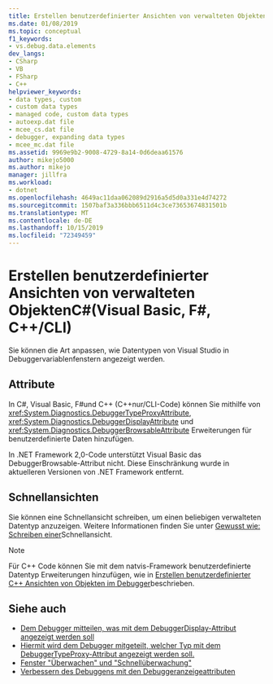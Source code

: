 ```yaml
---
title: Erstellen benutzerdefinierter Ansichten von verwalteten Objekten | Microsoft-Dokumentation
ms.date: 01/08/2019
ms.topic: conceptual
f1_keywords:
- vs.debug.data.elements
dev_langs:
- CSharp
- VB
- FSharp
- C++
helpviewer_keywords:
- data types, custom
- custom data types
- managed code, custom data types
- autoexp.dat file
- mcee_cs.dat file
- debugger, expanding data types
- mcee_mc.dat file
ms.assetid: 9969e9b2-9008-4729-8a14-0d6deaa61576
author: mikejo5000
ms.author: mikejo
manager: jillfra
ms.workload:
- dotnet
ms.openlocfilehash: 4649ac11daa062089d2916a5d5d0a331e4d74272
ms.sourcegitcommit: 1507baf3a336bbb6511d4c3ce73653674831501b
ms.translationtype: MT
ms.contentlocale: de-DE
ms.lasthandoff: 10/15/2019
ms.locfileid: "72349459"
---
```

# <a name="create-custom-views-of-managed-objects-c-visual-basic-f-ccli"></a>Erstellen benutzerdefinierter Ansichten von verwalteten ObjektenC#(Visual Basic, F#, C++/CLI)
Sie können die Art anpassen, wie Datentypen von Visual Studio in Debuggervariablenfenstern angezeigt werden.

## <a name="attributes"></a>Attribute

In C#, Visual Basic, F#und C++ (C++nur/CLI-Code) können Sie mithilfe von <xref:System.Diagnostics.DebuggerTypeProxyAttribute>, <xref:System.Diagnostics.DebuggerDisplayAttribute> und <xref:System.Diagnostics.DebuggerBrowsableAttribute> Erweiterungen für benutzerdefinierte Daten hinzufügen.

In .NET Framework 2,0-Code unterstützt Visual Basic das DebuggerBrowsable-Attribut nicht. Diese Einschränkung wurde in aktuelleren Versionen von .NET Framework entfernt.

## <a name="visualizers"></a>Schnellansichten

Sie können eine Schnellansicht schreiben, um einen beliebigen verwalteten Datentyp anzuzeigen. Weitere Informationen finden Sie unter [Gewusst wie: Schreiben einer](/visualstudio/debugger/create-custom-visualizers-of-data)Schnellansicht.

> [!NOTE]
> Für C++ Code können Sie mit dem natvis-Framework benutzerdefinierte Datentyp Erweiterungen hinzufügen, wie in [Erstellen benutzerdefinierter C++ Ansichten von Objekten im Debugger](/visualstudio/debugger/create-custom-views-of-native-objects)beschrieben.

## <a name="see-also"></a>Siehe auch

- [Dem Debugger mitteilen, was mit dem DebuggerDisplay-Attribut angezeigt werden soll](../debugger/using-the-debuggerdisplay-attribute.md)
- [Hiermit wird dem Debugger mitgeteilt, welcher Typ mit dem DebuggerTypeProxy-Attribut angezeigt werden soll.](../debugger/using-debuggertypeproxy-attribute.md)
- [Fenster "Überwachen" und "Schnellüberwachung"](../debugger/watch-and-quickwatch-windows.md)
- [Verbessern des Debuggens mit den Debuggeranzeigeattributen](/dotnet/framework/debug-trace-profile/enhancing-debugging-with-the-debugger-display-attributes)
